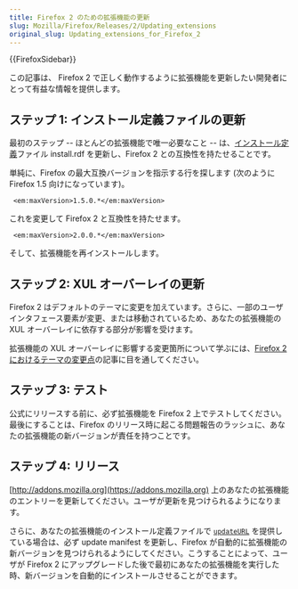 ```yaml
---
title: Firefox 2 のための拡張機能の更新
slug: Mozilla/Firefox/Releases/2/Updating_extensions
original_slug: Updating_extensions_for_Firefox_2
---
```

{{FirefoxSidebar}}

この記事は、 Firefox 2 で正しく動作するように拡張機能を更新したい開発者にとって有益な情報を提供します。

## ステップ 1: インストール定義ファイルの更新

最初のステップ -- ほとんどの拡張機能で唯一必要なこと -- は、[インストール定義](/ja/Install_Manifests)ファイル install.rdf を更新し、Firefox 2 との互換性を持たせることです。

単純に、Firefox の最大互換バージョンを指示する行を探します (次のように Firefox 1.5 向けになっています)。

```
 <em:maxVersion>1.5.0.*</em:maxVersion>
```

これを変更して Firefox 2 と互換性を持たせます。

```
 <em:maxVersion>2.0.0.*</em:maxVersion>
```

そして、拡張機能を再インストールします。

## ステップ 2: XUL オーバーレイの更新

Firefox 2 はデフォルトのテーマに変更を加えています。さらに、一部のユーザインタフェース要素が変更、または移動されているため、あなたの拡張機能の XUL オーバーレイに依存する部分が影響を受けます。

拡張機能の XUL オーバーレイに影響する変更箇所について学ぶには、[Firefox 2 におけるテーマの変更点](/ja/Theme_changes_in_Firefox_2)の記事に目を通してください。

## ステップ 3: テスト

公式にリリースする前に、必ず拡張機能を Firefox 2 上でテストしてください。最後にすることは、Firefox のリリース時に起こる問題報告のラッシュに、あなたの拡張機能の新バージョンが責任を持つことです。

## ステップ 4: リリース

[http://addons.mozilla.org](https://addons.mozilla.org) 上のあなたの拡張機能のエントリーを更新してください。ユーザが更新を見つけられるようになります。

さらに、あなたの拡張機能のインストール定義ファイルで [`updateURL`](/ja/Install_Manifests#updateURL) を提供している場合は、必ず update manifest を更新し、Firefox が自動的に拡張機能の新バージョンを見つけられるようにしてください。こうすることによって、ユーザが Firefox 2 にアップグレードした後で最初にあなたの拡張機能を実行した時、新バージョンを自動的にインストールさせることができます。
